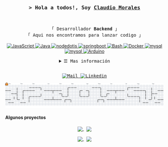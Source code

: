 <!-- Title -->
<h3 align="center">
        <samp>&gt; Hola a todos!, Soy
                <b><a target="_blank" href="https://climoralesg.github.io/">Claudio Morales</a></b>
        </samp>
</h3>
<br>

<p align="center">
        <!-- Intro -->
        <samp>
                「 Desarrollador <b>Backend</b> 」
                <br>
                「 Aqui nos encontramos para lanzar codigo</b> 」
                <br>
                <br>
        </samp>
        <!-- Technologies -->
        <!-- JavaScript -->
        <a href="https://github.com/climoralesg?tab=repositories" target="_blank"><img alt="JavaScript"
                        src="https://img.shields.io/badge/-JavaScript-F7DF1E?style=flat-square&logo=JavaScript&logoColor=white">
        </a>
        <!--Java-->
        <a href="https://github.com/climoralesg?tab=repositories" target="_blank"><img alt="Java"
                src="https://img.shields.io/badge/-Java-EC1C24?style=flat-square&logo=Java&logoColor=white">
        </a>
        <!--Nodejs-->
        <a href="https://github.com/climoralesg?tab=repositories" target="_blank"><img alt="nodedotjs"
                src="https://img.shields.io/badge/-NodeJS-5FA04E?style=flat-square&logo=nodedotjs&logoColor=white">
        </a>
        <!--Springboot-->
        <a href="https://github.com/climoralesg?tab=repositories" target="_blank"><img alt="springboot"
                src="https://img.shields.io/badge/-Springboot-6DB33F?style=flat-square&logo=springboot&logoColor=white">
        </a>
        <!--Bash-->
        <a href="https://github.com/climoralesg?tab=repositories" target="_blank"><img alt="Bash"
                src="https://img.shields.io/badge/-Bash-071522?style=flat-square&logo=gnubash&logoColor=white">
        </a>
        <!--Docker-->
        <a href="https://github.com/climoralesg?tab=repositories" target="_blank"><img alt="Docker"
                        src="https://img.shields.io/badge/-Docker-2496ED?style=flat-square&logo=Docker&logoColor=white">
        </a>
         <!--MySQL-->
        <a href="https://github.com/climoralesg?tab=repositories" target="_blank"><img alt="mysql"
                        src="https://img.shields.io/badge/-MySQL-4479A1?style=flat-square&logo=mysql&logoColor=white">
        </a>
        <!--Mongo-->
        <a href="https://github.com/climoralesg?tab=repositories" target="_blank"><img alt="mysql"
                        src="https://img.shields.io/badge/-MongoDB-47A248?style=flat-square&logo=mongodb&logoColor=white">
        </a>
        <!--Arduino-->
        <a href="https://github.com/climoralesg?tab=repositories" target="_blank"><img alt="Arduino"
                        src="https://img.shields.io/badge/-Arduino-00878F?style=flat-square&logo=Arduino&logoColor=white">
        </a>
</p>

<!-- Details Section -->
<details align="center">
    <summary> <samp>&#9776; Mas información</samp></summary>
    <p align="center">
        <br>
        <!-- Activity Widget -->
        <img alt="Claudio Morales GitHub Stats"
                src="https://github-readme-stats.vercel.app/api?username=climoralesg&show_icons=true&theme=radical" />
        <br>
</details>
<br>

<!-- Footer -->
<samp>
    <p align="center">
        <!-- Mail -->
        <a href="mailto:climoralesg@gmail.com" target="_blank"><img alt="Mail"
                src="https://img.shields.io/badge/-Mail-EA4335?style=flat-square&logo=Gmail&logoColor=white">
        </a>
        <!-- Linkedin -->
        <a href="https://www.linkedin.com/in/climoralesg" target="_blank"><img alt="Linkedin"
                src="https://img.shields.io/badge/-Linkedin-0A66C2?style=flat-square&logo=Linkedin&logoColor=white">
        </a>
    </p>
</samp>

<picture>
  <source media="(prefers-color-scheme: dark)" srcset="https://raw.githubusercontent.com/climoralesg/climoralesg/output/pacman-contribution-graph-dark.svg">
  <source media="(prefers-color-scheme: light)" srcset="https://raw.githubusercontent.com/climoralesg/climoralesg/output/pacman-contribution-graph.svg">
  <img alt="pacman contribution graph" src="https://raw.githubusercontent.com/climoralesg/climoralesg/output/pacman-contribution-graph.svg">
</picture>

<!-- Featured Repositories -->
#### Algunos proyectos
<p align="center">
<a href="https://github.com/climoralesg/jwt-auth">
<img width='49%' align="center"src="https://github-readme-stats.vercel.app/api/pin/?username=climoralesg&repo=jwt-auth&border_color=02D892&bg_color=0D1117&title_color=C9D1D9&text_color=8B949E&icon_color=02D892" />
</a>
<span>&nbsp;</span>
<a href="https://github.com/climoralesg/password-generator">
<img width='49%' align="center"src="https://github-readme-stats.vercel.app/api/pin/?username=climoralesg&repo=password-generator
&border_color=02D892&bg_color=0D1117&title_color=C9D1D9&text_color=8B949E&icon_color=02D892" />
</a>
</p>

<p align="center">
<a href="https://github.com/climoralesg/climoralesg-socket-chat-server">
<img width='49%' align="center"src="https://github-readme-stats.vercel.app/api/pin/?username=climoralesg&repo=climoralesg-socket-chat-server
&border_color=02D892&bg_color=0D1117&title_color=C9D1D9&text_color=8B949E&icon_color=02D892" />
</a>
<span>&nbsp;</span>
<a href="https://github.com/climoralesg/api-regiones-provincias-comunas-Chile">
<img width='49%' align="center"src="https://github-readme-stats.vercel.app/api/pin/?username=climoralesg&repo=api-regiones-provincias-comunas-Chile&border_color=02D892&bg_color=0D1117&title_color=C9D1D9&text_color=8B949E&icon_color=02D892" />
</a>
</p>

